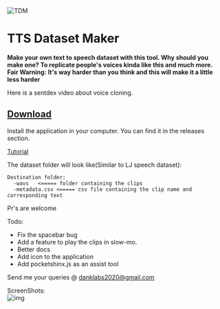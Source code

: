 <img src="https://i.imgur.com/7RjnQJUm.png" title="TTS Dataset Maker" alt="TDM">

# TTS Dataset Maker
**Make your own text to speech dataset with this tool.
Why should you make one? To replicate people's voices kinda like this and much more.**
<br/>
**Fair Warning: It's way harder than you think and this will make it a little less harder**

Here is a sentdex video about voice cloning.


## [Download](https://github.com/danklabs/tts_dataset_maker/releases)

Install the application in your computer. You can find it in the releases section.

[Tutorial](https://danklabs.tech/blog/a-gui-to-make-text-to-speech-datasetstdm/)

The dataset folder will look like(Similar to LJ speech dataset):<br />
```
Destination folder:
  -wavs   <===== folder containing the clips
  -metadata.csv <===== csv file containing the clip name and corresponding text
  ```


Pr's are welcome

Todo:
* Fix the spacebar bug
* Add a feature to play the clips in slow-mo.
* Better docs
* Add icon to the application
* Add pocketshinx.js as an assist tool 

Send me your queries @ danklabs2020@gmail.com

ScreenShots:<br />
![img](https://i.ibb.co/yFWsSMr/Screenshot-from-2020-03-09-11-09-32.png)
